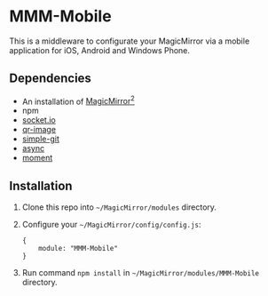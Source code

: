 # MMM-Mobile

This is a middleware to configurate your MagicMirror via a mobile application for iOS, Android and Windows Phone.

## Dependencies
  * An installation of [MagicMirror<sup>2</sup>](https://github.com/MichMich/MagicMirror)
  * npm
  * [socket.io](https://www.npmjs.com/package/socket.io)
  * [qr-image](https://www.npmjs.com/package/qr-image)
  * [simple-git](https://www.npmjs.com/package/simple-git)
  * [async](https://www.npmjs.com/package/async)
  * [moment](https://www.npmjs.com/package/moment)

## Installation
 1. Clone this repo into `~/MagicMirror/modules` directory.
 2. Configure your `~/MagicMirror/config/config.js`:

    ```
    {
        module: "MMM-Mobile"
    }
    ```
 3. Run command `npm install` in `~/MagicMirror/modules/MMM-Mobile` directory.
